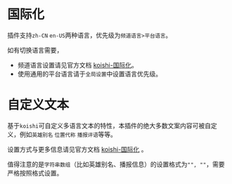 # 国际化
插件支持`zh-CN` `en-US`两种语言，优先级为`频道语言>平台语言`。

如有切换语言需要，
* 频道语言设置请见官方文档 [koishi-国际化](https://koishi.chat/zh-CN/manual/usage/customize.html#%E5%9B%BD%E9%99%85%E5%8C%96)。  
* 使用通用的平台语言请于`全局设置`中设置语言优先级。

# 自定义文本
基于`koishi`可自定义多语言文本的特性，本插件的绝大多数文案内容可被自定义，例如`英雄别名` `位置代称` `播报评语`等等。

设置方式与更多信息请见官方文档 [koishi-国际化](https://koishi.chat/zh-CN/manual/usage/customize.html#%E5%9B%BD%E9%99%85%E5%8C%96) 。

值得注意的是`字符串数组`（比如英雄别名、播报信息）的设置格式为`"", ""`，需要严格按照格式设置。
